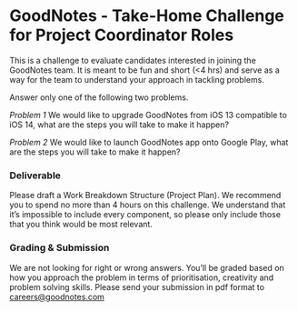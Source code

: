 GoodNotes - Take-Home Challenge for Project Coordinator Roles
===
This is a challenge to evaluate candidates interested in joining the GoodNotes team. It is meant to be fun and short (<4 hrs) and serve as a way for the team to understand your approach in tackling problems. 

Answer only one of the following two problems.

*Problem 1*
We would like to upgrade GoodNotes from iOS 13 compatible to iOS 14, what are the steps you will take to make it happen?  

*Problem 2*
We would like to launch GoodNotes app onto Google Play, what are the steps you will take to make it happen?  


### Deliverable
Please draft a Work Breakdown Structure (Project Plan).  We recommend you to spend no more than 4 hours on this challenge.  We understand that it’s impossible to include every component, so please only include those that you think would be most relevant. 

### Grading & Submission
We are not looking for right or wrong answers.  You’ll be graded based on how you approach the problem in terms of prioritisation, creativity and problem solving skills.  Please send your submission in pdf format to careers@goodnotes.com 
